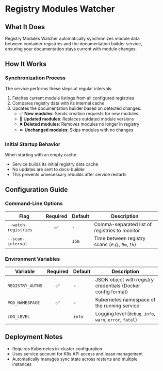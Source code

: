 # Registry Modules Watcher

## What It Does

Registry Modules Watcher automatically synchronizes module data between container registries and the documentation builder service, ensuring your documentation stays current with module changes.

## How It Works

### Synchronization Process

The service performs these steps at regular intervals:

1. Fetches current module listings from all configured registries
2. Compares registry data with its internal cache
3. Updates the documentation builder based on detected changes:
    - ✅ **New modules**: Sends creation requests for new modules
    - 🔄 **Updated modules**: Replaces outdated module versions
    - ❌ **Deleted modules**: Removes modules no longer in registry
    - ⏩ **Unchanged modules**: Skips modules with no changes

### Initial Startup Behavior

When starting with an empty cache:
- Service builds its initial registry data cache
- No updates are sent to docs-builder
- This prevents unnecessary rebuilds after service restarts

## Configuration Guide

### Command-Line Options

| Flag | Required | Default | Description |
|------|:--------:|---------|-------------|
| `--watch-registries` | ✅ | - | Comma-separated list of registries to monitor |
| `--scan-interval` |  | `15m` | Time between registry scans (e.g., `5m`, `1h`) |

### Environment Variables

| Variable | Required | Default | Description |
|----------|:--------:|---------|-------------|
| `REGISTRY_AUTHS` | ✅ | - | JSON object with registry credentials (Docker config format) |
| `POD_NAMESPACE` | ✅ | - | Kubernetes namespace of the running service |
| `LOG_LEVEL` |  | `info` | Logging level (`debug`, `info`, `warn`, `error`, `fatal`) |

## Deployment Notes

- Requires Kubernetes in-cluster configuration
- Uses service account for K8s API access and lease management
- Automatically manages sync state across restarts and multiple instances
